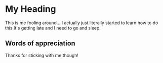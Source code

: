 # My Heading

This is me fooling around....I actually just literally started to learn how to do this.It's getting late
and I need to go and sleep.

## Words of appreciation

Thanks for sticking with me though!
